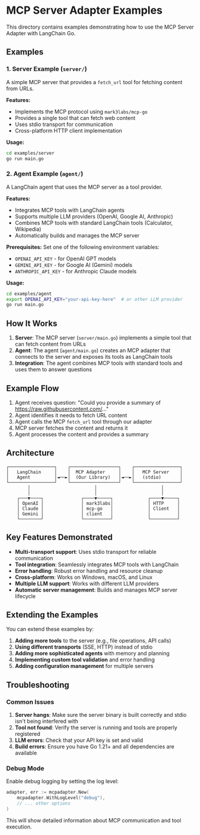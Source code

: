 # MCP Server Adapter Examples

This directory contains examples demonstrating how to use the MCP Server Adapter with LangChain Go.

## Examples

### 1. Server Example (`server/`)

A simple MCP server that provides a `fetch_url` tool for fetching content from URLs.

**Features:**
- Implements the MCP protocol using `mark3labs/mcp-go`
- Provides a single tool that can fetch web content
- Uses stdio transport for communication
- Cross-platform HTTP client implementation

**Usage:**
```bash
cd examples/server
go run main.go
```

### 2. Agent Example (`agent/`)

A LangChain agent that uses the MCP server as a tool provider.

**Features:**
- Integrates MCP tools with LangChain agents
- Supports multiple LLM providers (OpenAI, Google AI, Anthropic)
- Combines MCP tools with standard LangChain tools (Calculator, Wikipedia)
- Automatically builds and manages the MCP server

**Prerequisites:**
Set one of the following environment variables:
- `OPENAI_API_KEY` - for OpenAI GPT models
- `GEMINI_API_KEY` - for Google AI (Gemini) models  
- `ANTHROPIC_API_KEY` - for Anthropic Claude models

**Usage:**
```bash
cd examples/agent
export OPENAI_API_KEY="your-api-key-here"  # or other LLM provider
go run main.go
```

## How It Works

1. **Server**: The MCP server (`server/main.go`) implements a simple tool that can fetch content from URLs
2. **Agent**: The agent (`agent/main.go`) creates an MCP adapter that connects to the server and exposes its tools as LangChain tools
3. **Integration**: The agent combines MCP tools with standard tools and uses them to answer questions

## Example Flow

1. Agent receives question: "Could you provide a summary of https://raw.githubusercontent.com/..."
2. Agent identifies it needs to fetch URL content
3. Agent calls the MCP `fetch_url` tool through our adapter
4. MCP server fetches the content and returns it
5. Agent processes the content and provides a summary

## Architecture

```
┌─────────────────┐    ┌──────────────────┐    ┌─────────────────┐
│   LangChain     │    │  MCP Adapter     │    │   MCP Server    │
│   Agent         │◄──►│  (Our Library)   │◄──►│   (stdio)       │
└─────────────────┘    └──────────────────┘    └─────────────────┘
        │                        │                        │
        │                        │                        │
    ┌───▼────┐              ┌────▼─────┐             ┌────▼─────┐
    │ OpenAI │              │ mark3labs│             │ HTTP     │
    │ Claude │              │ mcp-go   │             │ Client   │
    │ Gemini │              │ client   │             │          │
    └────────┘              └──────────┘             └──────────┘
```

## Key Features Demonstrated

- **Multi-transport support**: Uses stdio transport for reliable communication
- **Tool integration**: Seamlessly integrates MCP tools with LangChain
- **Error handling**: Robust error handling and resource cleanup
- **Cross-platform**: Works on Windows, macOS, and Linux
- **Multiple LLM support**: Works with different LLM providers
- **Automatic server management**: Builds and manages MCP server lifecycle

## Extending the Examples

You can extend these examples by:

1. **Adding more tools** to the server (e.g., file operations, API calls)
2. **Using different transports** (SSE, HTTP) instead of stdio
3. **Adding more sophisticated agents** with memory and planning
4. **Implementing custom tool validation** and error handling
5. **Adding configuration management** for multiple servers

## Troubleshooting

### Common Issues

1. **Server hangs**: Make sure the server binary is built correctly and stdio isn't being interfered with
2. **Tool not found**: Verify the server is running and tools are properly registered
3. **LLM errors**: Check that your API key is set and valid
4. **Build errors**: Ensure you have Go 1.21+ and all dependencies are available

### Debug Mode

Enable debug logging by setting the log level:

```go
adapter, err := mcpadapter.New(
    mcpadapter.WithLogLevel("debug"),
    // ... other options
)
```

This will show detailed information about MCP communication and tool execution.